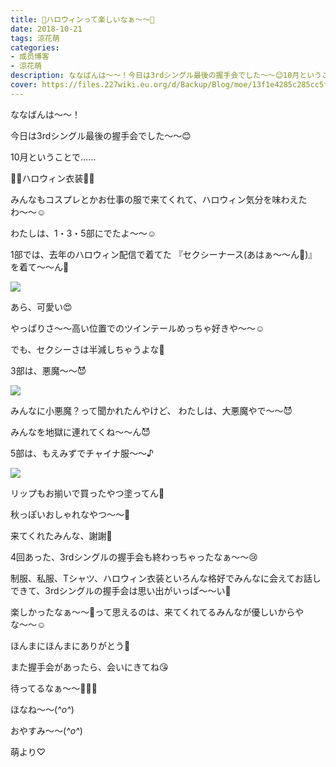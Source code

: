 ```yaml
---
title: 👻ハロウィンって楽しいなぁ〜〜🎃
date: 2018-10-21
tags: 涼花萌
categories: 
- 成员博客
- 涼花萌
description: ななばんは〜〜！今日は3rdシングル最後の握手会でした〜〜😊10月ということで……🎃👻ハロウィン衣装👻🎃みんなもコスプレとかお仕事の服で来てくれて、ハロウィ...
cover: https://files.227wiki.eu.org/d/Backup/Blog/moe/13f1e4285c285cc5febb11de350b0.jpg 
---
```







ななばんは〜〜！




今日は3rdシングル最後の握手会でした〜〜😊



10月ということで……


🎃👻ハロウィン衣装👻🎃






みんなもコスプレとかお仕事の服で来てくれて、ハロウィン気分を味わえたわ〜〜☺️








わたしは、1・3・5部にでたよ〜〜☺️




1部では、去年のハロウィン配信で着てた
『セクシーナース(あはぁ〜〜ん💓)』
を着て〜〜ん💉

![](https://files.227wiki.eu.org/d/Backup/Blog/moe/13f1e4285c285cc5febb11de350b0.jpg)




あら、可愛い😍





やっぱりさ〜〜高い位置でのツインテールめっちゃ好きや〜〜☺️


でも、セクシーさは半減しちゃうよな🙈










3部は、悪魔〜〜😈

![](https://files.227wiki.eu.org/d/Backup/Blog/moe/13f1e4285c285cc5febb11de350b0-01.jpg)






みんなに小悪魔？って聞かれたんやけど、
わたしは、大悪魔やで〜〜😈


みんなを地獄に連れてくね〜〜ん😈









5部は、もえみずでチャイナ服〜〜♪

![](https://files.227wiki.eu.org/d/Backup/Blog/moe/13f1e4285c285cc5febb11de350b0-02.jpg)





リップもお揃いで買ったやつ塗ってん💄


秋っぽいおしゃれなやつ〜〜💄







来てくれたみんな、謝謝💓












4回あった、3rdシングルの握手会も終わっちゃったなぁ〜〜😢





制服、私服、Tシャツ、ハロウィン衣装といろんな格好でみんなに会えてお話しできて、3rdシングルの握手会は思い出がいっぱ〜〜い💓







楽しかったなぁ〜〜💓って思えるのは、来てくれてるみんなが優しいからやな〜〜☺️







ほんまにほんまにありがとう💓







また握手会があったら、会いにきてね😘



待ってるなぁ〜〜💓💓💓





ほなね〜〜(*^o^*)

おやすみ〜〜(*^o^*)



萌より♡


